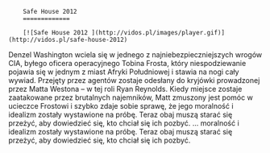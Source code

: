 
        Safe House 2012 
        =============
        
        [![Safe House 2012 ](http://vidos.pl/images/player.gif)](http://vidos.pl/safe-house-2012)
        
        
 Denzel Washington wciela się w jednego z najniebezpieczniejszych wrogów CIA, byłego oficera operacyjnego Tobina Frosta, który niespodziewanie pojawia się w jednym z miast Afryki Południowej i stawia na nogi cały wywiad. Przejęty przez agentów zostaje odesłany do kryjówki prowadzonej przez Matta Westona – w tej roli Ryan Reynolds. Kiedy miejsce zostaje zaatakowane przez brutalnych najemników, Matt zmuszony jest pomóc w ucieczce Frostowi i szybko zdaje sobie sprawę, że jego moralność i idealizm zostały wystawione na próbę. Teraz obaj muszą starać się przeżyć, aby dowiedzieć się, kto chciał się ich pozbyć.  ... moralność i idealizm zostały wystawione na próbę. Teraz obaj muszą starać się przeżyć, aby dowiedzieć się, kto chciał się ich pozbyć.
    